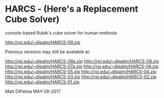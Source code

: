 # HARCS - (Here's a Replacement Cube Solver)

console-based Rubik's cube solver for human methods

http://rpi.edu/~dipalm/HARCS-09.zip

Previous versions may still be available at:

http://rpi.edu/~dipalm/HARCS-08a.zip
http://rpi.edu/~dipalm/HARCS-08.zip
http://rpi.edu/~dipalm/HARCS-07a.zip
http://rpi.edu/~dipalm/HARCS-06.zip
http://rpi.edu/~dipalm/HARCS-05.zip
http://rpi.edu/~dipalm/HARCS-04.zip
http://rpi.edu/~dipalm/HARCS-03.zip
http://rpi.edu/~dipalm/HARCS-02.zip
http://rpi.edu/~dipalm/HARCS-01.zip

Matt DiPalma MAY-28-2017